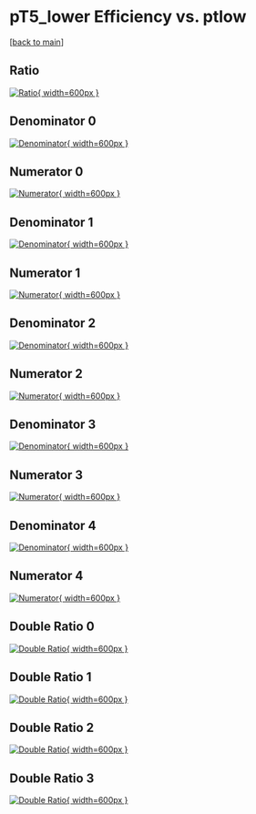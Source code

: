 # pT5_lower Efficiency vs. ptlow

[[back to main](./)]



## Ratio

[![Ratio](../mtv/var/pT5_lower_base_321_0_eff_ptlow.png){ width=600px }](../mtv/var/pT5_lower_base_321_0_eff_ptlow.pdf)

## Denominator 0

[![Denominator](../mtv/den/pT5_lower_base_321_0_eff_ptlow_den0.png){ width=600px }](../mtv/den/pT5_lower_base_321_0_eff_ptlow_den0.pdf)

## Numerator 0

[![Numerator](../mtv/num/pT5_lower_base_321_0_eff_ptlow_num0.png){ width=600px }](../mtv/num/pT5_lower_base_321_0_eff_ptlow_num0.pdf)

## Denominator 1

[![Denominator](../mtv/den/pT5_lower_base_321_0_eff_ptlow_den1.png){ width=600px }](../mtv/den/pT5_lower_base_321_0_eff_ptlow_den1.pdf)

## Numerator 1

[![Numerator](../mtv/num/pT5_lower_base_321_0_eff_ptlow_num1.png){ width=600px }](../mtv/num/pT5_lower_base_321_0_eff_ptlow_num1.pdf)

## Denominator 2

[![Denominator](../mtv/den/pT5_lower_base_321_0_eff_ptlow_den2.png){ width=600px }](../mtv/den/pT5_lower_base_321_0_eff_ptlow_den2.pdf)

## Numerator 2

[![Numerator](../mtv/num/pT5_lower_base_321_0_eff_ptlow_num2.png){ width=600px }](../mtv/num/pT5_lower_base_321_0_eff_ptlow_num2.pdf)

## Denominator 3

[![Denominator](../mtv/den/pT5_lower_base_321_0_eff_ptlow_den3.png){ width=600px }](../mtv/den/pT5_lower_base_321_0_eff_ptlow_den3.pdf)

## Numerator 3

[![Numerator](../mtv/num/pT5_lower_base_321_0_eff_ptlow_num3.png){ width=600px }](../mtv/num/pT5_lower_base_321_0_eff_ptlow_num3.pdf)

## Denominator 4

[![Denominator](../mtv/den/pT5_lower_base_321_0_eff_ptlow_den4.png){ width=600px }](../mtv/den/pT5_lower_base_321_0_eff_ptlow_den4.pdf)

## Numerator 4

[![Numerator](../mtv/num/pT5_lower_base_321_0_eff_ptlow_num4.png){ width=600px }](../mtv/num/pT5_lower_base_321_0_eff_ptlow_num4.pdf)

## Double Ratio 0

[![Double Ratio](../mtv/ratio/pT5_lower_base_321_0_eff_ptlow_ratio0.png){ width=600px }](../mtv/ratio/pT5_lower_base_321_0_eff_ptlow_ratio0.pdf)

## Double Ratio 1

[![Double Ratio](../mtv/ratio/pT5_lower_base_321_0_eff_ptlow_ratio1.png){ width=600px }](../mtv/ratio/pT5_lower_base_321_0_eff_ptlow_ratio1.pdf)

## Double Ratio 2

[![Double Ratio](../mtv/ratio/pT5_lower_base_321_0_eff_ptlow_ratio2.png){ width=600px }](../mtv/ratio/pT5_lower_base_321_0_eff_ptlow_ratio2.pdf)

## Double Ratio 3

[![Double Ratio](../mtv/ratio/pT5_lower_base_321_0_eff_ptlow_ratio3.png){ width=600px }](../mtv/ratio/pT5_lower_base_321_0_eff_ptlow_ratio3.pdf)

